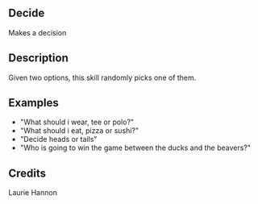 ## Decide
Makes a decision

## Description
Given two options, this skill randomly picks one of them.

## Examples
 - "What should i wear, tee or polo?"
 - "What should i eat, pizza or sushi?"
 - "Decide heads or tails"
 - "Who is going to win the game between the ducks and the beavers?"


## Credits
Laurie Hannon


